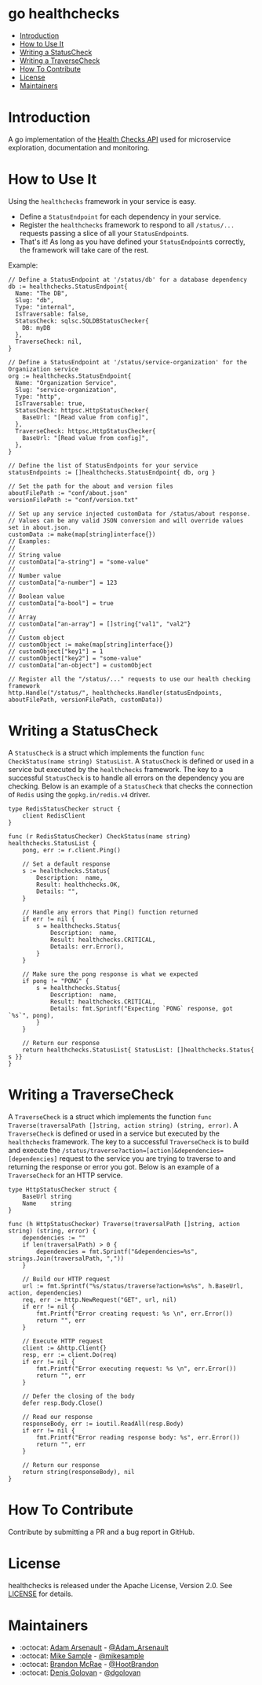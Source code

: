 # go healthchecks

- [Introduction](#introduction)
- [How to Use It](#how-to-use-it)
- [Writing a StatusCheck](#writing-a-statuscheck)
- [Writing a TraverseCheck](#writing-a-traversecheck)
- [How To Contribute](#how-to-contribute)
- [License](#license)
- [Maintainers](#maintainers)

# Introduction
A go implementation of the [Health Checks API](https://github.com/hootsuite/health-checks-api) used for microservice
exploration, documentation and monitoring.

# How to Use It
Using the `healthchecks` framework in your service is easy.
- Define a `StatusEndpoint` for each dependency in your service.
- Register the `healthchecks` framework to respond to all `/status/...` requests passing a slice of all your `StatusEndpoint`s.
- That's it! As long as you have defined your `StatusEndpoint`s correctly, the framework will take care of the rest.

Example:
```
// Define a StatusEndpoint at '/status/db' for a database dependency
db := healthchecks.StatusEndpoint{
  Name: "The DB",
  Slug: "db",
  Type: "internal",
  IsTraversable: false,
  StatusCheck: sqlsc.SQLDBStatusChecker{
    DB: myDB
  },
  TraverseCheck: nil,
}

// Define a StatusEndpoint at '/status/service-organization' for the Organization service
org := healthchecks.StatusEndpoint{
  Name: "Organization Service",
  Slug: "service-organization",
  Type: "http",
  IsTraversable: true,
  StatusCheck: httpsc.HttpStatusChecker{
    BaseUrl: "[Read value from config]",
  },
  TraverseCheck: httpsc.HttpStatusChecker{
    BaseUrl: "[Read value from config]",
  },
}

// Define the list of StatusEndpoints for your service
statusEndpoints := []healthchecks.StatusEndpoint{ db, org }

// Set the path for the about and version files
aboutFilePath := "conf/about.json"
versionFilePath := "conf/version.txt"

// Set up any service injected customData for /status/about response.
// Values can be any valid JSON conversion and will override values set in about.json.
customData := make(map[string]interface{})
// Examples:
//
// String value
// customData["a-string"] = "some-value"
//
// Number value
// customData["a-number"] = 123
//
// Boolean value
// customData["a-bool"] = true
//
// Array
// customData["an-array"] = []string{"val1", "val2"}
//
// Custom object
// customObject := make(map[string]interface{})
// customObject["key1"] = 1
// customObject["key2"] = "some-value"
// customData["an-object"] = customObject

// Register all the "/status/..." requests to use our health checking framework
http.Handle("/status/", healthchecks.Handler(statusEndpoints, aboutFilePath, versionFilePath, customData))
```

# Writing a StatusCheck
A `StatusCheck` is a struct which implements the function `func CheckStatus(name string) StatusList`. A `StatusCheck` is defined or used in
a service but executed by the `healthchecks` framework. The key to a successful `StatusCheck` is to handle all errors on the
dependency you are checking. Below is an example of a `StatusCheck` that checks the connection of `Redis` using the
`gopkg.in/redis.v4` driver.

```
type RedisStatusChecker struct {
	client RedisClient
}

func (r RedisStatusChecker) CheckStatus(name string) healthchecks.StatusList {
	pong, err := r.client.Ping()

	// Set a default response
	s := healthchecks.Status{
		Description:  name,
		Result: healthchecks.OK,
		Details: "",
	}

	// Handle any errors that Ping() function returned
	if err != nil {
		s = healthchecks.Status{
			Description:  name,
			Result: healthchecks.CRITICAL,
			Details: err.Error(),
		}
	}

	// Make sure the pong response is what we expected
	if pong != "PONG" {
		s = healthchecks.Status{
			Description:  name,
			Result: healthchecks.CRITICAL,
			Details: fmt.Sprintf("Expecting `PONG` response, got `%s`", pong),
		}
	}

	// Return our response
	return healthchecks.StatusList{ StatusList: []healthchecks.Status{ s }}
}
```

# Writing a TraverseCheck
A `TraverseCheck` is a struct which implements the function `func Traverse(traversalPath []string, action string) (string, error)`.
A `TraverseCheck` is defined or used in a service but executed by the `healthchecks` framework. The key to a successful
`TraverseCheck` is to build and execute the `/status/traverse?action=[action]&dependencies=[dependencies]` request to
the service you are trying to traverse to and returning the response or error you got. Below is an example of a
`TraverseCheck` for an HTTP service.

```
type HttpStatusChecker struct {
	BaseUrl string
	Name    string
}

func (h HttpStatusChecker) Traverse(traversalPath []string, action string) (string, error) {
	dependencies := ""
	if len(traversalPath) > 0 {
		dependencies = fmt.Sprintf("&dependencies=%s", strings.Join(traversalPath, ","))
	}

	// Build our HTTP request
	url := fmt.Sprintf("%s/status/traverse?action=%s%s", h.BaseUrl, action, dependencies)
	req, err := http.NewRequest("GET", url, nil)
	if err != nil {
		fmt.Printf("Error creating request: %s \n", err.Error())
		return "", err
	}

	// Execute HTTP request
	client := &http.Client{}
	resp, err := client.Do(req)
	if err != nil {
		fmt.Printf("Error executing request: %s \n", err.Error())
		return "", err
	}

	// Defer the closing of the body
	defer resp.Body.Close()

	// Read our response
	responseBody, err := ioutil.ReadAll(resp.Body)
	if err != nil {
		fmt.Printf("Error reading response body: %s", err.Error())
		return "", err
	}

	// Return our response
	return string(responseBody), nil
}
```

# How To Contribute
Contribute by submitting a PR and a bug report in GitHub.

# License
healthchecks is released under the Apache License, Version 2.0. See [LICENSE](LICENSE) for details.

# Maintainers
- :octocat: [Adam Arsenault](https://github.com/HootAdam) - [@Adam_Arsenault](https://twitter.com/Adam_Arsenault)
- :octocat: [Mike Sample](https://github.com/michael-sample-hs) - [@mikesample](https://twitter.com/mikesample)
- :octocat: [Brandon McRae](https://github.com/brandon-mcrae-hs) - [@HootBrandon](https://twitter.com/HootBrandon)
- :octocat: [Denis Golovan](https://github.com/denis-golovan-hs) - [@dgolovan](https://twitter.com/dgolovan)